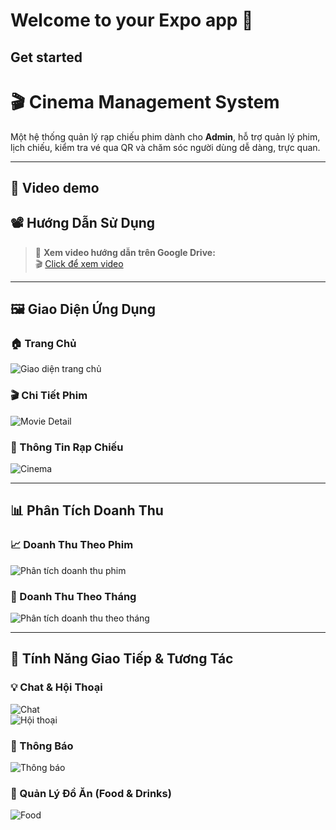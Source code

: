 # Welcome to your Expo app 👋

## Get started
# 🎬 Cinema Management System

Một hệ thống quản lý rạp chiếu phim dành cho **Admin**, hỗ trợ quản lý phim, lịch chiếu, kiểm tra vé qua QR và chăm sóc người dùng dễ dàng, trực quan.

---

## 🎥 Video demo

## 📽️ Hướng Dẫn Sử Dụng

> 🔗 **Xem video hướng dẫn trên Google Drive:**  
> 🎬 [Click để xem video](https://drive.google.com/file/d/1M5pTXz8AxHqGy1ziXvQ4TCTzMGCvjFLx/view)

---

## 🖼️ Giao Diện Ứng Dụng

### 🏠 Trang Chủ
![Giao diện trang chủ](https://drive.google.com/uc?export=view&id=1Hxsx8GeD7CfXmKOnIWGdzhgtt6A7V7FV)

### 🎬 Chi Tiết Phim
![Movie Detail](https://drive.google.com/uc?export=view&id=1BYv4LWscZ8JXcI8q5w0RzsIyMqQjDN1c)

### 🏢 Thông Tin Rạp Chiếu
![Cinema](https://drive.google.com/uc?export=view&id=1MPZIK8dF4V1YgqGjKYb7Uc-5gz4DsOC9)

---

## 📊 Phân Tích Doanh Thu

### 📈 Doanh Thu Theo Phim
![Phân tích doanh thu phim](https://drive.google.com/uc?export=view&id=1zng5bkfBf7sqxez4tdJ9aVelDAgHuofs)

### 📅 Doanh Thu Theo Tháng
![Phân tích doanh thu theo tháng](https://drive.google.com/uc?export=view&id=1SVVfDlhQk8rvTzUKGta0abQQa25dpn2G)

---

## 💬 Tính Năng Giao Tiếp & Tương Tác

### 💡 Chat & Hội Thoại
![Chat](https://drive.google.com/uc?export=view&id=1vdO_tqoK77u6bfV3Dyt_07bm-1W99oVK)  
![Hội thoại](https://drive.google.com/uc?export=view&id=15tQgKxkkFfUfP7BP0YGVlcf-nnQNfK3M)

### 🔔 Thông Báo
![Thông báo](https://drive.google.com/uc?export=view&id=1tHvUEVjVJatpkXfGV-keDJc05_z7FmLf)

### 🍿 Quản Lý Đồ Ăn (Food & Drinks)
![Food](https://drive.google.com/uc?export=view&id=1yeVX__xEFDROsgMYurjw5tPMKxD5Imql)


